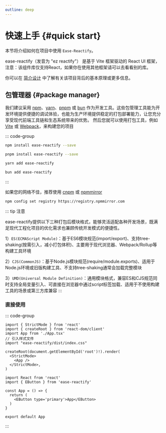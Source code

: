 ```yaml
---
outline: deep
---
```


# 快速上手 {#quick start}
  本节将介绍如何在项目中使用 `Ease-Reactify`。

  ease-reactify（发音为 "ez reactify"） 是基于 Vite 框架驱动的 React UI 框架，注意：该组件库仅支持React，如果你在使用其他框架请可以去看看别的库。

  你可以在 [简介设计](./introduce.md) 中了解有关该项目背后的基本原理或更多信息。

## 包管理器 {#package manager}
我们建议采用 [npm](https://www.npmjs.com/)、[yarn](https://classic.yarnpkg.com/lang/en/)、[pnpm](https://pnpm.io/zh/) 或 [bun](https://bun.sh/) 作为开发工具。这些包管理工具能为开发环境提供便捷的调试体验，也能为生产环境提供稳定的打包部署能力，让您充分享受现代前端工具链和生态系统带来的优势。
然后您就可以使用打包工具，例如 [Vite](https://vitejs.dev/) 或 [Webpack](https://webpack.js.org/)，来构建您的项目

::: code-group

```sh [npm]
npm install ease-reactify --save
```
```sh [pnpm]
pnpm install ease-reactify --save
```
```sh [yarn]
yarn add ease-reactify
```
```sh [bun]
bun add ease-reactify
```
:::

如果您的网络不佳，推荐使用 [cnpm](https://github.com/cnpm/cnpm) 或 [npmmirror](https://npmmirror.com/)
```shell
npm config set registry https://registry.npmmirror.com
```

::: tip 注意

ease-reactify提供以下三种打包后模块格式，能够灵活适配各种开发场景，既满足现代工程化项目的优化需求也兼顾传统开发模式的便捷性。

1）`ES(ECMAScript Module)`：基于ES6模块规范(import/export)、支持tree-shaking(按需引入，减小打包体积)、主要用于现代浏览器、Webpack/Rollup等构建工具环境

2）`CJS(CommonJS)`：基于Node.js模块规范(require/module.exports)、适用于Node.js环境或旧版构建工具、不支持tree-shaking通常会加载完整模块

3）`UMD(Universal Module Definition)`：通用模块格式，兼容ES和CJS规范同时支持全局变量引入、可直接在浏览器中通过script标签加载、适用于不使用构建工具的场景或第三方库兼容
:::

### 直接使用

::: code-group

```tsx [main.tsx]
import { StrictMode } from 'react'
import { createRoot } from 'react-dom/client'
import App from './App.tsx'
// 引入样式文件
import "ease-reactify/dist/index.css"

createRoot(document.getElementById('root')!).render(
  <StrictMode>
    <App />
  </StrictMode>,
)

```
```tsx [App.tsx]
import React from 'react'
import { EButton } from 'ease-reactify'

const App = () => {
  return (
    <EButton type='primary'>App</EButton>
  )
}

export default App
```
:::

